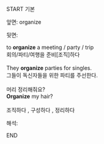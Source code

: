START
기본

앞면:
organize


뒷면:
<div>to <b>organize</b> a meeting / party / trip </div><div>회의/파티/여행을 준비[조직]하다<br><br><div>They <strong>organize</strong> parties for singles. </div><div><div>그들이 독신자들을 위한 파티를 주선한다.</div></div><br><div><div>머리 정리해줘요?</div></div><div><div><strong>Organize</strong> my hair?<br><br>조직하다 , 구성하다 , 정리하다</div></div></div>


해석:

END